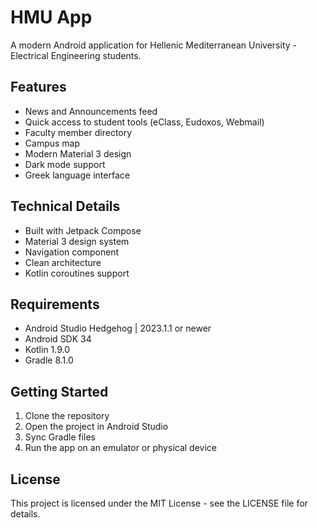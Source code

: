 # HMU App

A modern Android application for Hellenic Mediterranean University - Electrical Engineering students.

## Features

- News and Announcements feed
- Quick access to student tools (eClass, Eudoxos, Webmail)
- Faculty member directory
- Campus map
- Modern Material 3 design
- Dark mode support
- Greek language interface

## Technical Details

- Built with Jetpack Compose
- Material 3 design system
- Navigation component
- Clean architecture
- Kotlin coroutines support

## Requirements

- Android Studio Hedgehog | 2023.1.1 or newer
- Android SDK 34
- Kotlin 1.9.0
- Gradle 8.1.0

## Getting Started

1. Clone the repository
2. Open the project in Android Studio
3. Sync Gradle files
4. Run the app on an emulator or physical device

## License

This project is licensed under the MIT License - see the LICENSE file for details. 